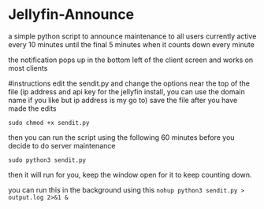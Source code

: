 # Jellyfin-Announce
a simple python script to announce maintenance to all users currently active every 10 minutes until the final 5 minutes when it counts down every minute

the notification pops up in the bottom left of the client screen and works on most clients

#instructions
edit the sendit.py and change the options near the top of the file (ip address and api key for the jellyfin install, you can use the domain name if you like but ip address is my go to) save the file after you have made the edits

`sudo chmod +x sendit.py` 

then you can run the script using the following 60 minutes before you decide to do server maintenance 

`sudo python3 sendit.py`

then it will run for you, keep the window open for it to keep counting down.

you can run this in the background using this `nohup python3 sendit.py > output.log 2>&1 &`
